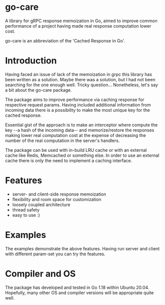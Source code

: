 # go-care
A library for gRPC response memoization in Go, aimed to improve common performance of a project having made real response computation lower cost.  

go-care is an abbreviation of the 'Cached Response in Go'.  

# Introduction
Having faced an issue of lack of the memoization in grpc this library has been written as a solution. Maybe there was a solution, but I had not been searching for the one enough well. Tricky question... Nonetheless, let's say a bit about the go-care package.    

The package aims to improve performance via caching response for respective request params. Having included additional information from incoming data there is a possibility to make the most unique key for the cached response.  

Essential gist of the approach is to make an interceptor where compute the key --a hash of the incoming data-- and memorize/restore the responses making lower real computation cost at the expense of decreasing the number of the real computation in the server's handlers.  

The package can be used with in-build LRU cache or with an external cache like Redis, Memcached or something else. In order to use an external cache there is only the need to implement a caching interface.

# Features
- server- and client-side response memoization
- flexibility and room space for customization
- loosely coupled architecture
- thread safety
- easy to use :)

# Examples
The examples demonstrate the above features. Having run server and client with different param-set you can try the features.

# Compiler and OS
The package has developed and tested in Go 1.18 within Ubuntu 20.04. Hopefully, many other OS and compiler versions will be appropriate quite well.
